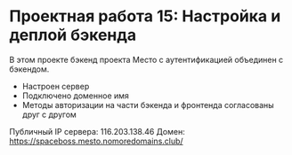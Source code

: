 # Проектная работа 15: Настройка и деплой бэкенда

В этом проекте бэкенд проекта Место с аутентификацией объединен с бэкендом.
* Настроен сервер
* Подключено доменное имя
* Методы авторизации на части бэкенда и фронтенда согласованы друг с другом 

Публичный IP сервера: 116.203.138.46
Домен: https://spaceboss.mesto.nomoredomains.club/








